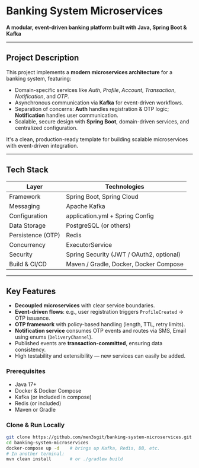 #  Banking System Microservices

**A modular, event-driven banking platform built with Java, Spring Boot & Kafka**

---

##  Project Description

This project implements a **modern microservices architecture** for a banking system, featuring:

- Domain-specific services like *Auth*, *Profile*, *Account*, *Transaction*, *Notification*, and *OTP*.
- Asynchronous communication via **Kafka** for event-driven workflows.
- Separation of concerns: **Auth** handles registration & OTP logic; **Notification** handles user communication.
- Scalable, secure design with **Spring Boot**, domain-driven services, and centralized configuration.

It's a clean, production-ready template for building scalable microservices with event-driven integration.

---

##  Tech Stack

| Layer                 | Technologies |
|----------------------|--------------|
| Framework             | Spring Boot, Spring Cloud |
| Messaging             | Apache Kafka |
| Configuration         | application.yml + Spring Config |
| Data Storage          | PostgreSQL (or others) |
| Persistence (OTP)     | Redis |
| Concurrency           | ExecutorService |
| Security              | Spring Security (JWT / OAuth2, optional) |
| Build & CI/CD         | Maven / Gradle, Docker, Docker Compose |

---

##  Key Features

- **Decoupled microservices** with clear service boundaries.
- **Event-driven flows**: e.g., user registration triggers `ProfileCreated` → OTP issuance.
- **OTP framework** with policy-based handling (length, TTL, retry limits).
- **Notification service** consumes OTP events and routes via SMS, Email using enums (`DeliveryChannel`).
- Published events are **transaction-committed**, ensuring data consistency.
- High testability and extensibility — new services can easily be added.




### Prerequisites
- Java 17+
- Docker & Docker Compose
- Kafka (or included in compose)
- Redis (or included)
- Maven or Gradle

### Clone & Run Locally
```bash
git clone https://github.com/men3sgit/banking-system-microservices.git
cd banking-system-microservices
docker-compose up -d    # brings up Kafka, Redis, DB, etc.
# In another terminal:
mvn clean install       # or ./gradlew build
